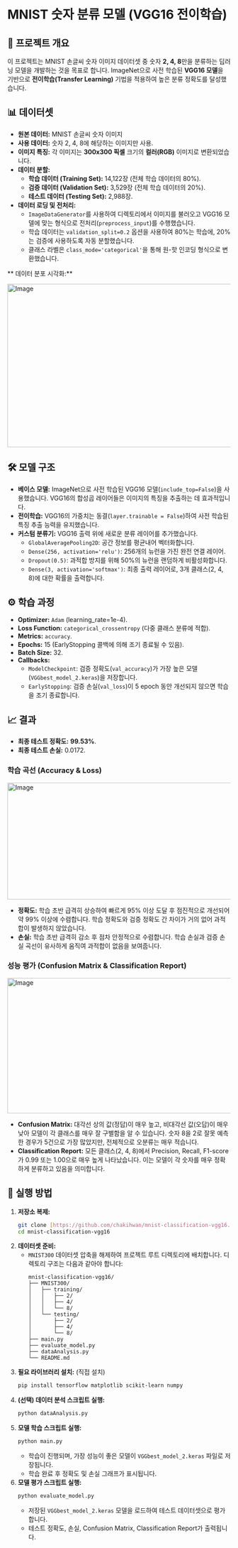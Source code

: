 # MNIST 숫자 분류 모델 (VGG16 전이학습)

## 📖 프로젝트 개요

이 프로젝트는 MNIST 손글씨 숫자 이미지 데이터셋 중 숫자 **2, 4, 8**만을 분류하는 딥러닝 모델을 개발하는 것을 목표로 합니다. ImageNet으로 사전 학습된 **VGG16 모델**을 기반으로 **전이학습(Transfer Learning)** 기법을 적용하여 높은 분류 정확도를 달성했습니다.

## 📊 데이터셋

* **원본 데이터:** MNIST 손글씨 숫자 이미지
* **사용 데이터:** 숫자 2, 4, 8에 해당하는 이미지만 사용.
* **이미지 특징:** 각 이미지는 **300x300 픽셀** 크기의 **컬러(RGB)** 이미지로 변환되었습니다.
* **데이터 분할:**
    * **학습 데이터 (Training Set):** 14,122장 (전체 학습 데이터의 80%).
    * **검증 데이터 (Validation Set):** 3,529장 (전체 학습 데이터의 20%).
    * **테스트 데이터 (Testing Set):** 2,988장.
* **데이터 로딩 및 전처리:**
    * `ImageDataGenerator`를 사용하여 디렉토리에서 이미지를 불러오고 VGG16 모델에 맞는 형식으로 전처리(`preprocess_input`)를 수행했습니다.
    * 학습 데이터는 `validation_split=0.2` 옵션을 사용하여 80%는 학습에, 20%는 검증에 사용하도록 자동 분할했습니다.
    * 클래스 라벨은 `class_mode='categorical'`을 통해 원-핫 인코딩 형식으로 변환했습니다.

** 데이터 분포 시각화:**

<img width="548" height="368" alt="Image" src="https://github.com/user-attachments/assets/9dff2207-f56a-4ffe-b2ce-0cd2d146f7e6" />

## 🛠️ 모델 구조

* **베이스 모델:** ImageNet으로 사전 학습된 VGG16 모델(`include_top=False`)을 사용했습니다. VGG16의 합성곱 레이어들은 이미지의 특징을 추출하는 데 효과적입니다.
* **전이학습:** VGG16의 가중치는 동결(`layer.trainable = False`)하여 사전 학습된 특징 추출 능력을 유지했습니다.
* **커스텀 분류기:** VGG16 출력 위에 새로운 분류 레이어를 추가했습니다.
    * `GlobalAveragePooling2D`: 공간 정보를 평균내어 벡터화합니다.
    * `Dense(256, activation='relu')`: 256개의 뉴런을 가진 완전 연결 레이어.
    * `Dropout(0.5)`: 과적합 방지를 위해 50%의 뉴런을 랜덤하게 비활성화합니다.
    * `Dense(3, activation='softmax')`: 최종 출력 레이어로, 3개 클래스(2, 4, 8)에 대한 확률을 출력합니다.

## ⚙️ 학습 과정

* **Optimizer:** `Adam` (learning_rate=1e-4).
* **Loss Function:** `categorical_crossentropy` (다중 클래스 분류에 적합).
* **Metrics:** `accuracy`.
* **Epochs:** 15 (EarlyStopping 콜백에 의해 조기 종료될 수 있음).
* **Batch Size:** 32.
* **Callbacks:**
    * `ModelCheckpoint`: 검증 정확도(`val_accuracy`)가 가장 높은 모델(`VGGbest_model_2.keras`)을 저장합니다.
    * `EarlyStopping`: 검증 손실(`val_loss`)이 5 epoch 동안 개선되지 않으면 학습을 조기 종료합니다.

## 📈 결과

* **최종 테스트 정확도:** **99.53%**.
* **최종 테스트 손실:** 0.0172.

### 학습 곡선 (Accuracy & Loss)
<img width="533" height="263" alt="Image" src="https://github.com/user-attachments/assets/07ad18c3-1cf1-4380-a9d0-750d78fbed50" />

* **정확도:** 학습 초반 급격히 상승하여 빠르게 95% 이상 도달 후 점진적으로 개선되어 약 99% 이상에 수렴합니다. 학습 정확도와 검증 정확도 간 차이가 거의 없어 과적합이 발생하지 않았습니다.
* **손실:** 학습 초반 급격히 감소 후 점차 안정적으로 수렴합니다. 학습 손실과 검증 손실 곡선이 유사하게 움직여 과적합이 없음을 보여줍니다.

### 성능 평가 (Confusion Matrix & Classification Report)
<img width="576" height="305" alt="Image" src="https://github.com/user-attachments/assets/eb03ff2a-36a6-4127-98ca-2f2c9316a9c7" />

* **Confusion Matrix:** 대각선 상의 값(정답)이 매우 높고, 비대각선 값(오답)이 매우 낮아 모델이 각 클래스를 매우 잘 구별함을 알 수 있습니다. 숫자 8을 2로 잘못 예측한 경우가 5건으로 가장 많았지만, 전체적으로 오분류는 매우 적습니다.
* **Classification Report:** 모든 클래스(2, 4, 8)에서 Precision, Recall, F1-score가 0.99 또는 1.00으로 매우 높게 나타났습니다. 이는 모델이 각 숫자를 매우 정확하게 분류하고 있음을 의미합니다.

## 🚀 실행 방법

1.  **저장소 복제:**
    ```bash
    git clone [https://github.com/chakihwan/mnist-classification-vgg16.git](https://github.com/chakihwan/mnist-classification-vgg16.git)
    cd mnist-classification-vgg16
    ```
2.  **데이터셋 준비:**
    * `MNIST300` 데이터셋 압축을 해제하여 프로젝트 루트 디렉토리에 배치합니다. 디렉토리 구조는 다음과 같아야 합니다:
        ```
        mnist-classification-vgg16/
        ├── MNIST300/
        │   ├── training/
        │   │   ├── 2/
        │   │   ├── 4/
        │   │   └── 8/
        │   └── testing/
        │       ├── 2/
        │       ├── 4/
        │       └── 8/
        ├── main.py
        ├── evaluate_model.py
        ├── dataAnalysis.py
        └── README.md
        ```
3.  **필요 라이브러리 설치:**
    (직접 설치)
    ```bash
    pip install tensorflow matplotlib scikit-learn numpy
    ```
4.  **(선택) 데이터 분석 스크립트 실행:**
    ```bash
    python dataAnalysis.py
    ```
5.  **모델 학습 스크립트 실행:**
    ```bash
    python main.py
    ```
    * 학습이 진행되며, 가장 성능이 좋은 모델이 `VGGbest_model_2.keras` 파일로 저장됩니다.
    * 학습 완료 후 정확도 및 손실 그래프가 표시됩니다.
6.  **모델 평가 스크립트 실행:**
    ```bash
    python evaluate_model.py
    ```
    * 저장된 `VGGbest_model_2.keras` 모델을 로드하여 테스트 데이터셋으로 평가합니다.
    * 테스트 정확도, 손실, Confusion Matrix, Classification Report가 출력됩니다.
